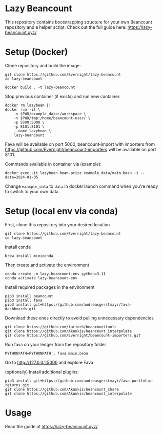 # Lazy Beancount

This repository contains bootstrapping structure for your own Beancount repository and a helper script.
Check out the full guide here: https://lazy-beancount.xyz/.

# Setup (Docker)

Clone repository and build the image:

    git clone https://github.com/Evernight/lazy-beancount
    cd lazy-beancount

    docker build . -t lazy-beancount

Stop previous container (if exists) and run new container:

    docker rm lazybean ||
    docker run -it \
        -v $PWD/example_data:/workspace \
        -v $PWD/tmp:/home/beancount-user/ \
        -p 5000:5000 \
        -p 8101:8101 \
        --name lazybean \
        lazy-beancount

Fava will be available on port 5000, beancount-import with importers from https://github.com/Evernight/beancount-importers will be available on port 8101.

Commands available in container via (example): 

    docker exec -it lazybean bean-price example_data/main.bean -i --date=2024-01-05

Change ```example_data``` to ```data``` in docker launch command when you're ready to switch to your own data.

# Setup (local env via conda)

First, clone this repository into your desired location

    git clone https://github.com/Evernight/lazy-beancount
    cd lazy-beancount

Install conda

    brew install miniconda

Then create and activate the environment

    conda create -n lazy-beancount-env python=3.11
    conda activate lazy-beancount-env

Install required packages in the environment

    pip3 install beancount
    pip3 install fava
    pip3 install git+https://github.com/andreasgerstmayr/fava-dashboards.git

Download these ones directly to avoid pulling unnecessary dependencies

    git clone https://github.com/tarioch/beancounttools
    git clone https://github.com/Akuukis/beancount_interpolate
    git clone https://github.com/Evernight/beancount-importers.git

Run fava on your ledger from the repository folder

    PYTHONPATH=PYTHONPATH:. fava main.bean

Go to http://127.0.0.1:5000 and explore Fava.

(optionally) Install additional plugins:

    pip3 install git+https://github.com/andreasgerstmayr/fava-portfolio-returns.git
    git clone https://github.com/Akuukis/beancount_share
    git clone https://github.com/Akuukis/beancount_interpolate

# Usage
Read the guide at https://lazy-beancount.xyz/